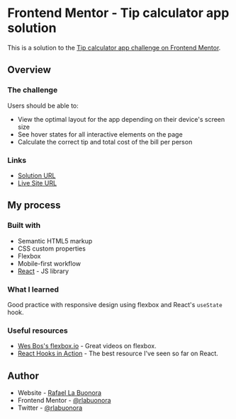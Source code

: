 # Frontend Mentor - Tip calculator app solution

This is a solution to the [Tip calculator app challenge on Frontend Mentor](https://www.frontendmentor.io/challenges/tip-calculator-app-ugJNGbJUX). 

## Overview

### The challenge

Users should be able to:

- View the optimal layout for the app depending on their device's screen size
- See hover states for all interactive elements on the page
- Calculate the correct tip and total cost of the bill per person

### Links

- [Solution URL](https://github.com/rlabuonora/react-tip-calculator)
- [Live Site URL](https://frontend-mentor-tip-calculator.netlify.app/)

## My process

### Built with

- Semantic HTML5 markup
- CSS custom properties
- Flexbox
- Mobile-first workflow
- [React](https://reactjs.org/) - JS library

### What I learned

Good practice with responsive design using flexbox and React's `useState` hook.


### Useful resources

- [Wes Bos's flexbox.io](https://flexbox.io) - Great videos on flexbox.
- [React Hooks in Action](https://www.manning.com/books/react-hooks-in-action) - The best resource I've seen so far on React.

## Author

- Website - [Rafael La Buonora](https://www.rlabuonora.com)
- Frontend Mentor - [@rlabuonora](https://www.frontendmentor.io/profile/rlabuonora)
- Twitter - [@rlabuonora](https://www.twitter.com/rlabuonora)
